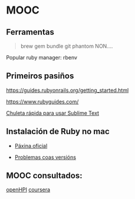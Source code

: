 # MOOC

## Ferramentas

> brew
> gem
> bundle
> git
> phantom NON....

Popular ruby manager: rbenv

## Primeiros pasiños

https://guides.rubyonrails.org/getting_started.html

https://www.rubyguides.com/

[Chuleta rápida para usar Sublime Text](https://gist.github.com/irocho/ab638b3f1214536c478a695c4cfd8364)


## Instalación de Ruby no mac

* [Páxina oficial](https://gorails.com/setup/osx/10.14-mojave)


* [Problemas coas versións](https://stackoverflow.com/questions/54738120/build-new-rails-app-error-loading-the-sqlite3-without-evidently-write-verion)


## MOOC consultados:

[openHPI](https://open.hpi.de/courses/ruby2018)
[coursera](https://www.coursera.org/learn/ruby-on-rails-intro/)

